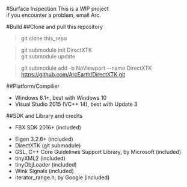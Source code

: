 #Surface Inspection
This is a WIP project <br/>
if you encounter a problem, email Arc.

#Build 
##Clone and pull this repository
> git clone this_repo<br/>

> git submodule init DirectXTK<br/>
> git submodule update<br/>

> git submodule add -b NoViewport --name DirectXTK https://github.com/ArcEarth/DirectXTK.git<br/>

##Platform/Compilier
* Windows 8.1+, best with Windows 10
* Visual Studio 2015 (VC++ 14), best with Update 3

##SDK and Library and credits
* FBX SDK 2016+ (included)
+ Eigen 3.2.6+ (included)
+ DirectXTK (git submodule) 
+ GSL, C++ Core Guidelines Support Library, by Microsoft (included)
+ tinyXML2 (included)
+ tinyObjLoader (included)
+ Wink Signals (included)
+ iterator_range.h, by Google (included)
